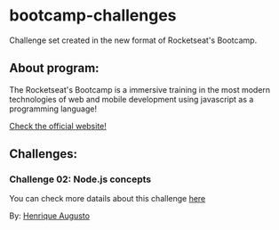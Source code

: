 # bootcamp-challenges

Challenge set created in the new format of Rocketseat's Bootcamp.

## About program:

The Rocketseat's Bootcamp is a immersive training in the most modern technologies of web and mobile development using javascript as a programming language!

<a href="https://rocketseat.com.br/gostack">Check the official website!</a>

## Challenges:

### Challenge 02: Node.js concepts

You can check more datails about this challenge <a href="https://github.com/Rocketseat/bootcamp-gostack-desafios/tree/master/desafio-conceitos-reactjs">here</a>

By: <a href="https://github.com/hick97">Henrique Augusto</a>
